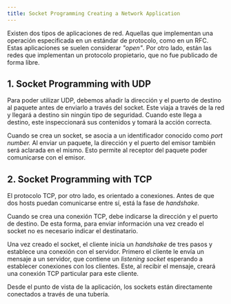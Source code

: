 ```yaml
---
title: Socket Programming Creating a Network Application
---
```


Existen dos tipos de aplicaciones de red. Aquellas que implementan una operación especificada en un estándar de protocolo, como en un RFC. Estas aplicaciones se suelen considerar *"open"*. Por otro lado, están las redes que implementan un protocolo propietario, que no fue publicado de forma libre.

## 1. Socket Programming with UDP

Para poder utilizar UDP, debemos añadir la dirección y el puerto de destino al paquete antes de enviarlo a través del socket. Este viaja a través de la red y llegará a destino sin ningún tipo de seguridad. Cuando este llega a destino, este inspeccionará sus contenidos y tomará la acción correcta.

Cuando se crea un socket, se asocia a un identificador conocido como *port number.* Al enviar un paquete, la dirección y el puerto del emisor también será aclarada en el mismo. Esto permite al receptor del paquete poder comunicarse con el emisor.

## 2. Socket Programming with TCP

El protocolo TCP, por otro lado, es orientado a conexiones. Antes de que dos hosts puedan comunicarse entre sí, está la fase de *handshake.*

Cuando se crea una conexión TCP, debe indicarse la dirección y el puerto de destino. De esta forma, para enviar información una vez creado el socket no es necesario indicar el destinatario.

Una vez creado el socket, el cliente inicia un *handshake* de tres pasos y establece una conexión con el servidor. Primero el cliente le envía un mensaje a un servidor, que contiene un *listening socket* esperando a establecer conexiones con los clientes. Este, al recibir el mensaje, creará una conexión TCP particular para este cliente.

Desde el punto de vista de la aplicación, los sockets están directamente conectados a través de una tubería.
